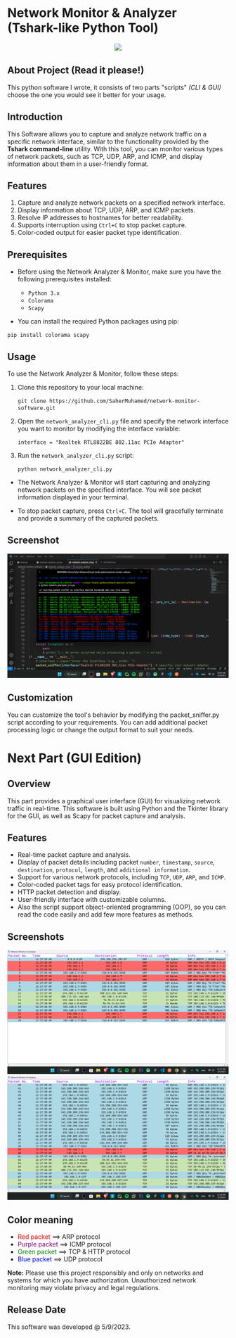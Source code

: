 # Network Monitor & Analyzer (Tshark-like Python Tool)

<p align="center">
  <img src="assets/circle.ico" />
</p>

## About Project (Read it please!)
This python software I wrote, it consists of two parts "scripts" *(CLI & GUI)* choose the one you would see it better for your usage.

## Introduction
This Software allows you to capture and analyze network traffic on a specific network interface, similar to the functionality provided by the **Tshark command-line** utility. With this tool, you can monitor various types of network packets, such as TCP, UDP, ARP, and ICMP, and display information about them in a user-friendly format.

## Features
1. Capture and analyze network packets on a specified network interface.
2. Display information about TCP, UDP, ARP, and ICMP packets.
3. Resolve IP addresses to hostnames for better readability.
4. Supports interruption using `Ctrl+C` to stop packet capture.
5. Color-coded output for easier packet type identification.

## Prerequisites
- Before using the Network Analyzer & Monitor, make sure you have the following prerequisites installed:
   - `Python 3.x`
   - `Colorama`
   - `Scapy`

- You can install the required Python packages using pip:

```comamndline
pip install colorama scapy
```

## Usage
To use the Network Analyzer & Monitor, follow these steps:

1. Clone this repository to your local machine:
    ```commandline
    git clone https://github.com/SaherMuhamed/network-monitor-software.git
    ```

2. Open the `network_analyzer_cli.py` file and specify the network interface you want to monitor by modifying the interface variable:

    ```commandline
    interface = "Realtek RTL8822BE 802.11ac PCIe Adapter"
    ```
    
3. Run the `network_analyzer_cli.py` script:

    ```commandline
    python network_analyzer_cli.py
    ```

- The Network Analyzer & Monitor will start capturing and analyzing network packets on the specified interface. You will see packet information displayed in your terminal.

- To stop packet capture, press `Ctrl+C`. The tool will gracefully terminate and provide a summary of the captured packets.

## Screenshot
![](screenshots/screenshot-2023-09-05-105441.png)


## Customization
You can customize the tool's behavior by modifying the packet_sniffer.py script according to your requirements. You can add additional packet processing logic or change the output format to suit your needs.

# Next Part (GUI Edition)

## Overview
This part provides a graphical user interface (GUI) for visualizing network traffic in real-time. This software is built using Python and the Tkinter library for the GUI, as well as Scapy for packet capture and analysis.

## Features
- Real-time packet capture and analysis.
- Display of packet details including packet `number`, `timestamp`, `source`, `destination`, `protocol`, `length`, and `additional information`.
- Support for various network protocols, including `TCP`, `UDP`, `ARP`, and `ICMP`.
- Color-coded packet tags for easy protocol identification.
- HTTP packet detection and display.
- User-friendly interface with customizable columns.
- Also the script support object-oriented programming (OOP), so you can read the code easily and add few more features as methods.

## Screenshots
![](screenshots\Screenshot-2023-09-05-111744.png)
![](screenshots\Screenshot=2023-09-05=111808.png)

## Color meaning
- <span style="color:red;">Red packet</span> ==> ARP protocol
- <span style="color:purple;">Purple packet</span> ==> ICMP protocol
- <span style="color:green;">Green packet</span> ==> TCP & HTTP protocol
- <span style="color:blue;">Blue packet</span> ==> UDP protocol

**Note:** Please use this project responsibly and only on networks and systems for which you have authorization. Unauthorized network monitoring may violate privacy and legal regulations.

## Release Date
This software was developed @ 5/9/2023.